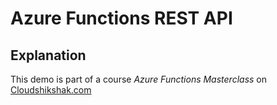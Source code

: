 # Azure Functions REST API

## Explanation
This demo is part of a course *Azure Functions Masterclass* on [Cloudshikshak.com](https://cloudshikshak.com/p/azure-functions-masterclass)